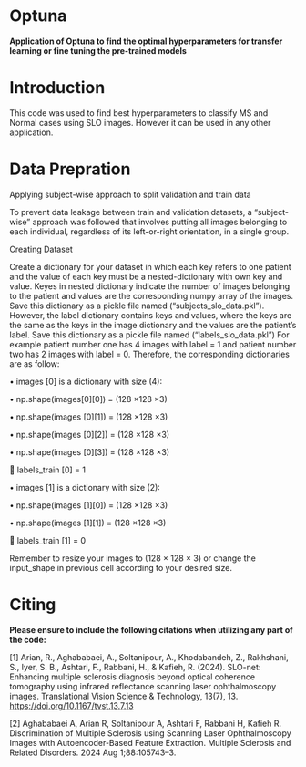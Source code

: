 # Optuna
**Application of Optuna to find the optimal hyperparameters for transfer learning or fine tuning the pre-trained models**


# Introduction
This code was used to find best hyperparameters to classify MS and Normal cases using SLO images. However it can be used in any other application.

# Data Prepration
Applying subject-wise approach to split validation and train data

To prevent data leakage between train and validation datasets, a “subject-wise” approach was followed that involves putting all images belonging to each individual, regardless of its left-or-right orientation, in a single group.

Creating Dataset 

Create a dictionary for your dataset in which each key refers to one patient and the value of each key must be a nested-dictionary with own key and value. Keyes in nested dictionary indicate the number of images belonging to the patient and values are the corresponding numpy array of the images. Save this dictionary as a pickle file named (“subjects_slo_data.pkl”). However, the label dictionary contains keys and values, where the keys are the same as the keys in the image dictionary and the values are the patient’s label. Save this dictionary as a pickle file named (“labels_slo_data.pkl”) For example patient number one has 4 images with label = 1 and patient number two has 2 images with label = 0. Therefore, the corresponding dictionaries are as follow:

• images [0] is a dictionary with size (4):

• np.shape(images[0][0]) = (128 ×128 ×3)

• np.shape(images [0][1]) = (128 ×128 ×3)

• np.shape(images [0][2]) = (128 ×128 ×3)

• np.shape(images [0][3]) = (128 ×128 ×3)

 labels_train [0] = 1

• images [1] is a dictionary with size (2):

• np.shape(images [1][0]) = (128 ×128 ×3)

• np.shape(images [1][1]) = (128 ×128 ×3)

 labels_train [1] = 0

Remember to resize your images to (128 × 128 × 3) or change the input_shape in previous cell according to your desired size.

# Citing 
**Please ensure to include the following citations when utilizing any part of the code:**

[1] Arian, R., Aghababaei, A., Soltanipour, A., Khodabandeh, Z., Rakhshani, S., Iyer, S. B., Ashtari, F., Rabbani, H., & Kafieh, R. (2024). SLO-net: Enhancing multiple sclerosis diagnosis beyond optical coherence tomography using infrared reflectance scanning laser ophthalmoscopy images. Translational Vision Science & Technology, 13(7), 13. https://doi.org/10.1167/tvst.13.7.13

[2] Aghababaei A, Arian R, Soltanipour A, Ashtari F, Rabbani H, Kafieh R. Discrimination of Multiple Sclerosis using Scanning Laser Ophthalmoscopy Images with Autoencoder-Based Feature Extraction. Multiple Sclerosis and Related Disorders. 2024 Aug 1;88:105743–3.
